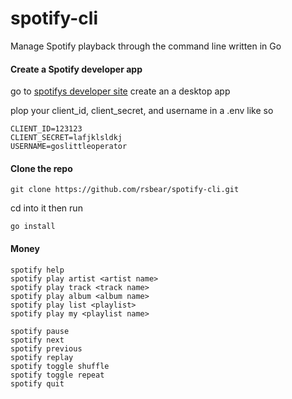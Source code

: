 # spotify-cli

Manage Spotify playback through the command line written in Go

#### Create a Spotify developer app
go to [spotifys developer site](https://developer.spotify.com/dashboard/)
create an a desktop app

plop your client_id, client_secret, and username in a .env like so

```
CLIENT_ID=123123  
CLIENT_SECRET=lafjklsldkj 
USERNAME=goslittleoperator
```

#### Clone the repo
``git clone https://github.com/rsbear/spotify-cli.git``

cd into it
then run 

``go install``


#### Money



```
spotify help
spotify play artist <artist name>
spotify play track <track name>
spotify play album <album name>
spotify play list <playlist>
spotify play my <playlist name>

spotify pause
spotify next
spotify previous
spotify replay
spotify toggle shuffle
spotify toggle repeat
spotify quit
```
